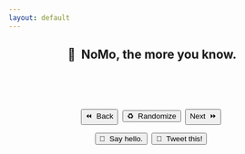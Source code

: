 ```yaml
---
layout: default
---
```

<meta name="twitter:card" content="summary" />
<meta name="twitter:site" content="{{ page.title }}" />
<meta name="twitter:title" content="{{ page.title }}" />
<meta name="twitter:image" content="{{ page.title_image }}" />

<script src="https://ajax.googleapis.com/ajax/libs/jquery/3.5.1/jquery.min.js"></script>
<script src="js/random_quote.js"></script>

<center>
<h2>💬&nbsp;&nbsp;NoMo, the more you know.</h2>
<h4 id = "id_subtitle"> </h4>
<p style="margin-bottom:28px;"></p>


<div class="card">
<h1 id = "id_emoji"/>
<h2 id = "id_title"/>
<h4 id = "id_text"/>
<br>
<h5 id = "id_topic"/>
</div>

<p style="margin:28px;"></p>

<div class="quest">
<h4 id = "id_quest_text" style="margin-bottom:0px;"/>
</div>

<p style="margin:22px;"></p>

<button type = "button" id = "button_previous" onTouchEnd="previousItem();">⏪&nbsp;&nbsp;Back</button>&nbsp;
<button type = "button" id = "button" onTouchEnd="randomItem();">♻️&nbsp;&nbsp;Randomize</button>&nbsp;
<button type = "button" id = "button_next" onTouchEnd="nextItem();">Next&nbsp;&nbsp;⏩</button>&nbsp;
<p style="margin:10px;"></p>
<button type = "button" id = "button_tweet" onTouchEnd="sayHello();">👋&nbsp;&nbsp;Say hello.</button>&nbsp;
<button type = "button" id = "button_tweet" onTouchEnd="generateTweet();">🦆&nbsp;&nbsp;Tweet this!</button>&nbsp;
</center>
